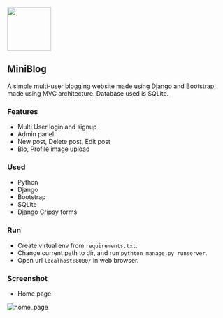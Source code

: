 <img src="https://img.freepik.com/free-icon/blogging_318-883190.jpg?w=2000" height="100px" width="100px">

## MiniBlog

A simple multi-user blogging website made using Django and Bootstrap, made using MVC architecture. Database used is SQLite.

### Features
  - Multi User login and signup
  - Admin panel
  - New post, Delete post, Edit post
  - Bio, Profile image upload

### Used
  - Python
  - Django
  - Bootstrap
  - SQLite
  - Django Cripsy forms


### Run
  - Create virtual env from `requirements.txt`.
  - Change current path to dir, and run `pythton manage.py runserver`.
  - Open url `localhost:8000/` in web browser.


### Screenshot

- Home page

![home_page](https://user-images.githubusercontent.com/31771552/233617371-dedda7dd-a09b-4417-a163-4bb1defae51a.png)
